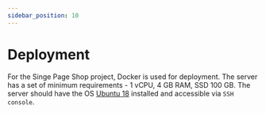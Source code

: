```yaml
---
sidebar_position: 10
---
```


# Deployment

For the Singe Page Shop project, Docker is used for deployment. The server has a set of minimum requirements - 1 vCPU, 4 GB RAM, SSD 100 GB. The server should have the OS [Ubuntu 18](https://releases.ubuntu.com/18.04/) installed and accessible via `SSH console`.
